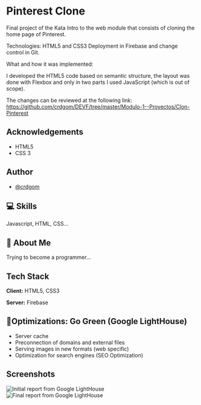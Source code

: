 
# Pinterest Clone

Final project of the Kata Intro to the web module that consists of cloning the home page of Pinterest.

Technologies: HTML5 and CSS3 Deployment in Firebase and change control in Git.

What and how it was implemented:

I developed the HTML5 code based on semantic structure, the layout was done with Flexbox and only in two parts I used JavaScript (which is out of scope).

The changes can be reviewed at the following link: https://github.com/crdgom/DEVF/tree/master/Modulo-1--Proyectos/Clon-Pinterest


## Acknowledgements

 - HTML5
 - CSS 3


## Author

- [@crdgom](https://www.github.com/crdgom)


## 💻 Skills
Javascript, HTML, CSS...


## 🧔 About Me
Trying to become a programmer...


## Tech Stack

**Client:** HTML5, CSS3

**Server:** Firebase


## 🚀Optimizations: Go Green (Google LightHouse)

- Server cache
- Preconnection of domains and external files
- Serving images in new formats (web specific)
- Optimization for search engines (SEO Optimization) 


## Screenshots

![Initial report from Google LightHouse](https://pinterest-clone-83bf5.web.app/img/Initial-pinterest-clone-dev.f-project-page-optimization-@crdgom.png)
![Final report from Google LightHouse](https://pinterest-clone-83bf5.web.app/img/final-pinterest-clone-dev.f-project-page-optimization-@crdgom.png)


